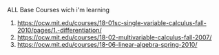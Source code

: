 
ALL Base Courses wich i'm learning

1. https://ocw.mit.edu/courses/18-01sc-single-variable-calculus-fall-2010/pages/1.-differentiation/
2. https://ocw.mit.edu/courses/18-02-multivariable-calculus-fall-2007/ 
3. https://ocw.mit.edu/courses/18-06-linear-algebra-spring-2010/
